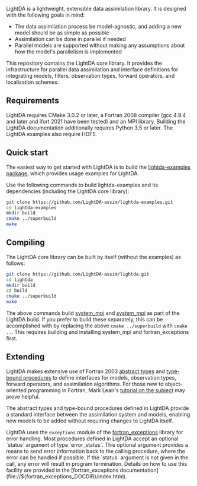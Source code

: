LightDA is a lightweight, extensible data assimilation library. It is designed with the following goals in mind:

- The data assimilation process be model-agnostic, and adding a new model should be as simple as possible
- Assimilation can be done in parallel if needed
- Parallel models are supported without making any assumptions about how the model's parallelism is implemented

This repository contains the LightDA core library. It provides the infrastructure for parallel data assimilation and interface definitions for integrating models, filters, observation types, forward operators, and localization schemes.

## Requirements

LightDA requires CMake 3.0.2 or later, a Fortran 2008 compiler (gcc 4.9.4 and later and ifort 2021 have been tested) and an MPI library. Building the LightDA documentation additionally requires Python 3.5 or later. The LightDA examples also require HDF5.

## Quick start

The easiest way to get started with LightDA is to build the [lightda-examples package](https://github.com/LightDA-assim/lightda-examples), which provides usage examples for LightDA.

Use the following commands to build lightda-examples and its dependencies (including the LightDA core library):
```bash
git clone https://github.com/LightDA-assim/lightda-examples.git
cd lightda-examples
mkdir build
cmake ../superbuild
make
```

## Compiling

The LightDA core library can be built by itself (without the examples) as follows:

```bash
git clone https://github.com/LightDA-assim/lightda.git
cd lightda
mkdir build
cd build
cmake ../superbuild
make
```

The above commands build [system_mpi](https://github.com/LightDA-assim/system_mpi) and [system_mpi](https://github.com/LightDA-assim/fortran_exceptions) as part of the LightDA build. If you prefer to build these separately, this can be accomplished with by replacing the above ```cmake ../superbuild``` with ```cmake ..```. This requires building and installing system_mpi and fortran_exceptions first.

## Extending

LightDA makes extensive use of Fortran 2003 [abstract types](https://gist.github.com/n-s-k/de4af7ce6cc8f2c85e4b33cedb51fd88#file-oop_f2003_part_2-md) and [type-bound procedures](https://gist.github.com/n-s-k/de4af7ce6cc8f2c85e4b33cedb51fd88#file-oop_f2003_part_2-md) to define interfaces for models, observation types, forward operators, and assimilation algorithms. For those new to object-oriented programming in Fortran, Mark Leair's [tutorial on the subject](https://gist.github.com/n-s-k/522f2669979ed6d0582b8e80cf6c95fd) may prove helpful.

The abstract types and type-bound procedures defined in LightDA provide a standard interface between the assimilation system and models, enabling new models to be added without requiring changes to LightDA itself.

LightDA uses the `exceptions` module of the [fortran_exceptions](file://${fortran_exceptions_DOCDIR}/index.html) library for error handling. Most procedures defined in LightDA accept an optional `status` argument of type `error_status`. This optional argument provides a means to send error information back to the calling procedure, where the error can be handled if possible. If the `status` argument is not given in the call, any error will result in program termination. Details on how to use this facility are provided in the [fortran_exceptions documentation](file://${fortran_exceptions_DOCDIR}/index.html).
